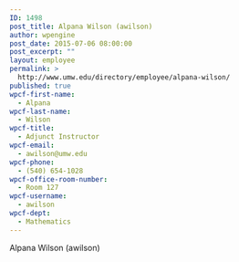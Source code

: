 ```yaml
---
ID: 1498
post_title: Alpana Wilson (awilson)
author: wpengine
post_date: 2015-07-06 08:00:00
post_excerpt: ""
layout: employee
permalink: >
  http://www.umw.edu/directory/employee/alpana-wilson/
published: true
wpcf-first-name:
  - Alpana
wpcf-last-name:
  - Wilson
wpcf-title:
  - Adjunct Instructor
wpcf-email:
  - awilson@umw.edu
wpcf-phone:
  - (540) 654-1028
wpcf-office-room-number:
  - Room 127
wpcf-username:
  - awilson
wpcf-dept:
  - Mathematics
---
```

Alpana Wilson (awilson)